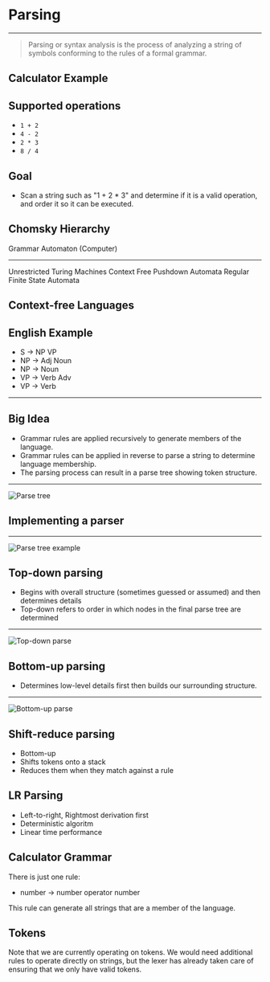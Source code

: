 Parsing
=======

---

> Parsing or syntax analysis is the process of analyzing a string of symbols conforming to the rules of a formal grammar.

Calculator Example
------------------

Supported operations
--------------------

- `1 + 2`
- `4 - 2`
- `2 * 3`
- `8 / 4`

Goal
----

- Scan a string such as "1 + 2 * 3" and determine if it is a valid operation, and order it so it can be executed.

Chomsky Hierarchy
-----------------

Grammar       Automaton (Computer)
------------- ----------------------
Unrestricted  Turing Machines
Context Free  Pushdown Automata
Regular       Finite State Automata

Context-free Languages
----------------------

English Example
---------------

- S -> NP VP
- NP -> Adj Noun
- NP -> Noun
- VP -> Verb Adv
- VP -> Verb

---

Big Idea
--------

- Grammar rules are applied recursively to generate members of the language.
- Grammar rules can be applied in reverse to parse a string to determine language membership.
- The parsing process can result in a parse tree showing token structure.

---

![Parse tree](https://connectiongrammar.netlify.com/docs/english-parse-example.png)

Implementing a parser
---------------------

---

![Parse tree example](https://upload.wikimedia.org/wikipedia/en/thumb/f/fc/Parse_Tree_Example.svg/525px-Parse_Tree_Example.svg.png)


Top-down parsing
----------------

- Begins with overall structure (sometimes guessed or assumed) and then determines details
- Top-down refers to order in which nodes in the final parse tree are determined

---

![Top-down parse](https://upload.wikimedia.org/wikipedia/en/thumb/e/e2/Top-down_Parse_Tree_Order.svg/495px-Top-down_Parse_Tree_Order.svg.png)

Bottom-up parsing
-----------------

- Determines low-level details first then builds our surrounding structure.

---

![Bottom-up parse](https://upload.wikimedia.org/wikipedia/en/thumb/9/9b/Bottom-up_Parse_Tree_Order.svg/501px-Bottom-up_Parse_Tree_Order.svg.png)

Shift-reduce parsing
--------------------

- Bottom-up
- Shifts tokens onto a stack
- Reduces them when they match against a rule

LR Parsing
----------

- Left-to-right, Rightmost derivation first
- Deterministic algoritm
- Linear time performance

Calculator Grammar
------------------

There is just one rule:

- number -> number operator number

This rule can generate all strings that are a member of the language.

Tokens
------

Note that we are currently operating on tokens. We would need additional rules to operate directly on strings, but the lexer has already taken care of ensuring that we only have valid tokens.
